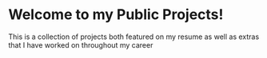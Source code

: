 # Welcome to my Public Projects!
This is a collection of projects both featured on my resume as well as extras that I have worked on throughout my career
